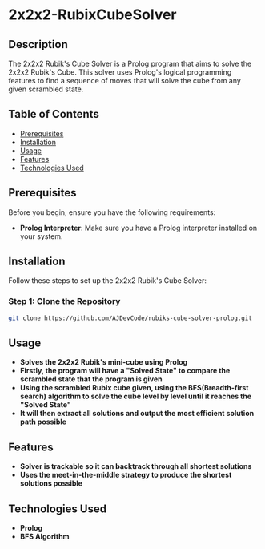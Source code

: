 # 2x2x2-RubixCubeSolver




## Description
The 2x2x2 Rubik's Cube Solver is a Prolog program that aims to solve the 2x2x2 Rubik's Cube. This solver uses Prolog's logical programming features to find a sequence of moves that will solve the cube from any given scrambled state.

## Table of Contents
- [Prerequisites](#prerequisites)
- [Installation](#installation)
- [Usage](#usage)
- [Features](#features)
- [Technologies Used](#technologies-used)


## Prerequisites
Before you begin, ensure you have the following requirements:

- **Prolog Interpreter**: Make sure you have a Prolog interpreter installed on your system.

## Installation
Follow these steps to set up the 2x2x2 Rubik's Cube Solver:

### Step 1: Clone the Repository
```bash
git clone https://github.com/AJDevCode/rubiks-cube-solver-prolog.git
```



## Usage
 - **Solves the 2x2x2 Rubik's mini-cube using Prolog**
 - **Firstly, the program will have a "Solved State" to compare the scrambled state that the program is given** 
 - **Using the scrambled Rubix cube given, using the BFS(Breadth-first search) algorithm to solve the cube level by level until it reaches the "Solved State"**
 - **It will then extract all solutions and output the most efficient solution path possible**

## Features
 - **Solver is trackable so it can backtrack through all shortest solutions**
 - **Uses the meet-in-the-middle strategy to produce the shortest solutions possible**
   
## Technologies Used 
 - **Prolog**
 - **BFS Algorithm**
